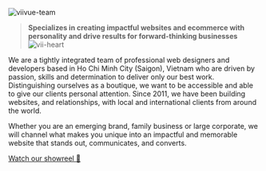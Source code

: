 ![viivue-team](https://user-images.githubusercontent.com/14942380/174687345-d46fa50f-509e-4cd2-bbb6-f0a013565a24.png)

> **Specializes in creating impactful websites and ecommerce with personality and drive results for forward-thinking businesses** ![vii-heart](https://user-images.githubusercontent.com/14942380/174686415-073b8f05-5ae5-4033-b1fb-9fde0b83804b.gif)
  
We are a tightly integrated team of professional web designers and developers based in Ho Chi Minh City (Saigon), Vietnam who are driven by passion, skills and determination to deliver only our best work. Distinguishing ourselves as a boutique, we want to be accessible and able to give our clients personal attention. Since 2011, we have been building websites, and relationships, with local and international clients from around the world.

Whether you are an emerging brand, family business or large corporate, we will channel what makes you unique into an impactful and memorable website that stands out, communicates, and converts.

[Watch our showreel 👀](https://www.youtube.com/watch?v=m5ghMyTRd-4)
